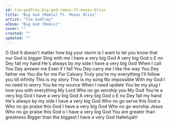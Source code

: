 ```yaml
---
id: tim-godfrey-big-god-remix-ft-moses-bliss
title: "Big God (Remix) ft. Moses Bliss"
artist: "Tim Godfrey"
album: "Big God (Remix)"
cover: ""
created: ""
updated: ""
---
```


G God
It doesn't matter how big your storm is
I want to let you know that our God is bigger
Sing with me
I have a very big God
A very big God o
E no Dey fall my hand
He's always by my side
I have a very big God
When I call
You Dey answer me
Even if I fall
You Dey carry me
I like the way
You Dey father me
You die for me
For Calvary
Truly you're my everything
I'll follow you till infinity
This is my story
This is my song
No impossible
With my God
I no need to worry
You be my source
When I need update
You be my plug
I love you with everything
My Lord
Who no go worship you
My God
You're a very big God
I have a very big God
A very big God o
E no Dey fall my hand
He's always by my side
I have a very big God
Who no go serve this God o
Who no go praise this God
I have a very big God
Who no go worship Jesus
Who no go praise this God o
I have a very big God
You are greater than greatness
Bigger than the biggest
I have a very God
Hallelujah!